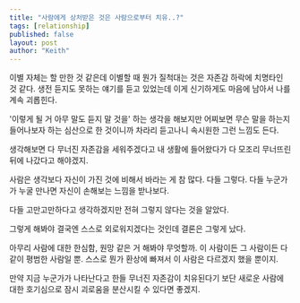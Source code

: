 ```yaml
---
title: "사람에게 상처받은 것은 사람으로부터 치유..?"
tags: [relationship]
published: false
layout: post
author: "Keith"
---
```


이별 자체는 할 만한 것 같은데 이별할 때 뭔가 질척대는 것은 자존감 하락에 치명타인 것 같다. 생전 듣지도 못하는 얘기를 듣고 있었는데 이게 신기하게도 마음에 남아서 나를 계속 괴롭힌다.

'이렇게 될 거 아무 말도 듣지 말 것을' 하는 생각을 해보지만 어찌보면 무슨 말을 하는지 들어나보자 하는 심산으로 한 것이니까 차라리 듣고나니 속시원한 그런 느낌도 든다.

생각해보면 다 무너진 자존감을 세워주겠다고 내 생활에 들어왔다가 다 모조리 무너뜨린 뒤에 나갔다고 해야겠지. 

사람은 생각보다 자신이 가진 것에 비해서 바라는 게 참 많다. 다들 그렇다. 다들 누군가가 누굴 만나면 자신이 손해보는 느낌을 받나보다.

다들 고만고만하다고 생각하겠지만 전혀 그렇지 않다는 것을 알았다.

그렇게 해봐야 결국엔 스스로 외로워지겠다는 것인데 결론은 그렇게 났다.

아무리 사람에 대한 한심함, 원망 같은 거 해봐야 무엇할까. 이 사람이든 그 사람이든 다 같이 평범한 사람일 뿐. 스스로 뭔가 환상에 빠져서 이 사람은 다르겠지 했을 뿐이지.

만약 지금 누군가가 나타난다고 한들 무너진 자존감이 치유된다기 보단 새로운 사람에 대한 호기심으로 잠시 괴로움을 분산시킬 수 있다면 좋겠지.

